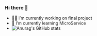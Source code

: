 ### Hi there 👋

<!--
**Pikachudy/Pikachudy** is a ✨ _special_ ✨ repository because its `README.md` (this file) appears on your GitHub profile.

Here are some ideas to get you started:

- 🔭 I’m currently working on ...
- 🌱 I’m currently learning ...
- 👯 I’m looking to collaborate on ...
- 🤔 I’m looking for help with ...
- 💬 Ask me about ...
- 📫 How to reach me: ...
- 😄 Pronouns: ...
- ⚡ Fun fact: ...
-->
- 😶‍🌫️ I’m currently working on final project
- 🌱 I’m currently learning MicroService
- ![Anurag's GitHub stats](https://github-readme-stats.vercel.app/api?username=Pikachudy&count_private=true&show_icons=true&theme=vue)
